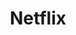 ---
blog: https://media.netflix.com/en/company-blog/
facebook: https://www.facebook.com/netflixus
font:
  name: Bebas Neue
  myfonts: https://www.myfonts.com/fonts/flat-it/bebas-neue/
  note: pre-2014 font was Graphique
github: netflix
guide: https://media.netflix.com/en/company-assets
images:
- netflix-official.svg
logohandle: netflix
instagram: netflix
sort: netflix
title: Netflix
twitter: netflix
website: https://www.netflix.com/
wikipedia: https://en.wikipedia.org/wiki/Netflix
---